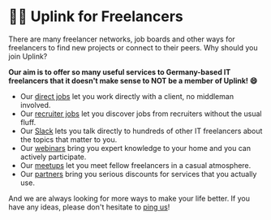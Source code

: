 # 🧑‍💻 Uplink for Freelancers

There are many freelancer networks, job boards and other ways for freelancers to find new projects or connect to their peers. Why should you join Uplink?

**Our aim is to offer so many useful services to Germany-based IT freelancers that it doesn't make sense to NOT be a member of Uplink! 😄**

* Our [direct jobs](040-direct-jobs.md) let you work directly with a client, no middleman involved.
* Our [recruiter jobs](050-recruiter-jobs.md) let you discover jobs from recruiters without the usual fluff.
* Our [Slack](060-community-slack.md) lets you talk directly to hundreds of other IT freelancers about the topics that matter to you.
* Our [webinars](170-webinars.md) bring you expert knowledge to your home and you can actively participate.
* Our [meetups](150-meetups.md) let you meet fellow freelancers in a casual atmosphere.
* Our [partners](160-partners.md) bring you serious discounts for services that you actually use.

And we are always looking for more ways to make your life better. If you have any ideas, please don't hesitate to [ping us](mailto:hello@uplink.tech)!
